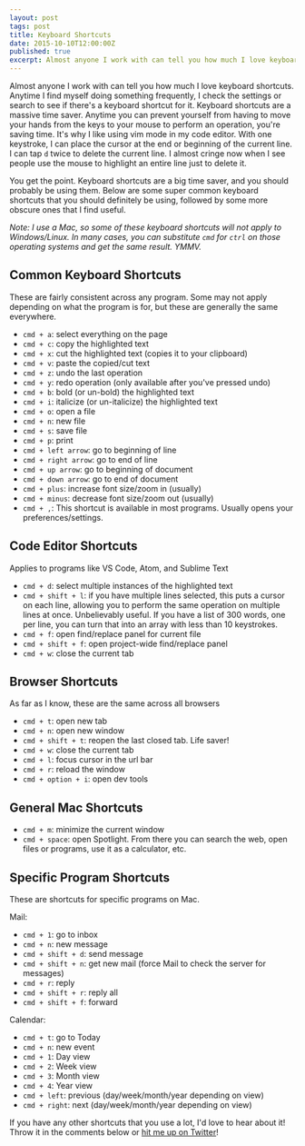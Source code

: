 ```yaml
---
layout: post
tags: post
title: Keyboard Shortcuts
date: 2015-10-10T12:00:00Z
published: true
excerpt: Almost anyone I work with can tell you how much I love keyboard shortcuts. Anytime I find myself doing something frequently, I check the settings or search to see if there's a keyboard shortcut for it.
---
```

Almost anyone I work with can tell you how much I love keyboard shortcuts. Anytime I find myself doing something frequently, I check the settings or search to see if there's a keyboard shortcut for it. Keyboard shortcuts are a massive time saver. Anytime you can prevent yourself from having to move your hands from the keys to your mouse to perform an operation, you're saving time. It's why I like using vim mode in my code editor. With one keystroke, I can place the cursor at the end or beginning of the current line. I can tap `d` twice to delete the current line. I almost cringe now when I see people use the mouse to highlight an entire line just to delete it.

You get the point. Keyboard shortcuts are a big time saver, and you should probably be using them. Below are some super common keyboard shortcuts that you should definitely be using, followed by some more obscure ones that I find useful.

*Note: I use a Mac, so some of these keyboard shortcuts will not apply to Windows/Linux. In many cases, you can substitute `cmd` for `ctrl` on those operating systems and get the same result. YMMV.*

## Common Keyboard Shortcuts

These are fairly consistent across any program. Some may not apply depending on what the program is for, but these are generally the same everywhere.

- `cmd + a`: select everything on the page
- `cmd + c`: copy the highlighted text
- `cmd + x`: cut the highlighted text (copies it to your clipboard)
- `cmd + v`: paste the copied/cut text
- `cmd + z`: undo the last operation
- `cmd + y`: redo operation (only available after you've pressed undo)
- `cmd + b`: bold (or un-bold) the highlighted text
- `cmd + i`: italicize (or un-italicize) the highlighted text
- `cmd + o`: open a file
- `cmd + n`: new file
- `cmd + s`: save file
- `cmd + p`: print
- `cmd + left arrow`: go to beginning of line
- `cmd + right arrow`: go to end of line
- `cmd + up arrow`: go to beginning of document
- `cmd + down arrow`: go to end of document
- `cmd + plus`: increase font size/zoom in (usually)
- `cmd + minus`: decrease font size/zoom out (usually)
- `cmd + ,`: This shortcut is available in most programs. Usually opens your preferences/settings.

## Code Editor Shortcuts

Applies to programs like VS Code, Atom, and Sublime Text

- `cmd + d`: select multiple instances of the highlighted text
- `cmd + shift + l`: if you have multiple lines selected, this puts a cursor on each line, allowing you to perform the same operation on multiple lines at once. Unbelievably useful. If you have a list of 300 words, one per line, you can turn that into an array with less than 10 keystrokes.
- `cmd + f`: open find/replace panel for current file
- `cmd + shift + f`: open project-wide find/replace panel
- `cmd + w`: close the current tab

## Browser Shortcuts

As far as I know, these are the same across all browsers

- `cmd + t`: open new tab
- `cmd + n`: open new window
- `cmd + shift + t`: reopen the last closed tab. Life saver!
- `cmd + w`: close the current tab
- `cmd + l`: focus cursor in the url bar
- `cmd + r`: reload the window
- `cmd + option + i`: open dev tools

## General Mac Shortcuts

- `cmd + m`: minimize the current window
- `cmd + space`: open Spotlight. From there you can search the web, open files or programs, use it as a calculator, etc.

## Specific Program Shortcuts

These are shortcuts for specific programs on Mac.

Mail:

- `cmd + 1`: go to inbox
- `cmd + n`: new message
- `cmd + shift + d`: send message
- `cmd + shift + n`: get new mail (force Mail to check the server for messages)
- `cmd + r`: reply
- `cmd + shift + r`: reply all
- `cmd + shift + f`: forward

Calendar:

- `cmd + t`: go to Today
- `cmd + n`: new event
- `cmd + 1`: Day view
- `cmd + 2`: Week view
- `cmd + 3`: Month view
- `cmd + 4`: Year view
- `cmd + left`: previous (day/week/month/year depending on view)
- `cmd + right`: next (day/week/month/year depending on view)


If you have any other shortcuts that you use a lot, I'd love to hear about it! Throw it in the comments below or [hit me up on Twitter](https://twitter.com/_mcbridem_)!
